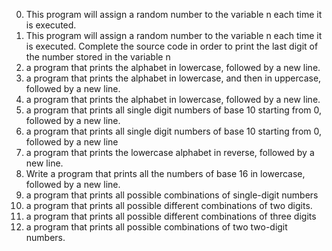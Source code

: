 0. This program will assign a random number to the variable n each time it is executed.
1. This program will assign a random number to the variable n each time it is executed. Complete the source code in order to print the last digit of the number stored in the variable n
2. a program that prints the alphabet in lowercase, followed by a new line.
3. a program that prints the alphabet in lowercase, and then in uppercase, followed by a new line.
4. a program that prints the alphabet in lowercase, followed by a new line.
5. a program that prints all single digit numbers of base 10 starting from 0, followed by a new line.
6. a program that prints all single digit numbers of base 10 starting from 0, followed by a new line
7. a program that prints the lowercase alphabet in reverse, followed by a new line.
8. Write a program that prints all the numbers of base 16 in lowercase, followed by a new line.
9. a program that prints all possible combinations of single-digit numbers
10. a program that prints all possible different combinations of two digits.
11.  a program that prints all possible different combinations of three digits
12. a program that prints all possible combinations of two two-digit numbers.
